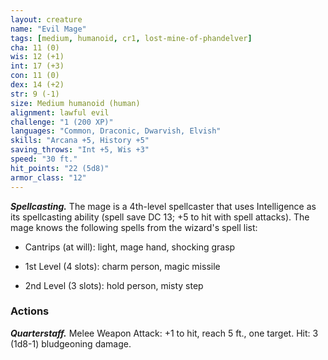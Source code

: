 ```yaml
---
layout: creature
name: "Evil Mage"
tags: [medium, humanoid, cr1, lost-mine-of-phandelver]
cha: 11 (0)
wis: 12 (+1)
int: 17 (+3)
con: 11 (0)
dex: 14 (+2)
str: 9 (-1)
size: Medium humanoid (human)
alignment: lawful evil
challenge: "1 (200 XP)"
languages: "Common, Draconic, Dwarvish, Elvish"
skills: "Arcana +5, History +5"
saving_throws: "Int +5, Wis +3"
speed: "30 ft."
hit_points: "22 (5d8)"
armor_class: "12"
---
```


***Spellcasting.*** The mage is a 4th-level spellcaster that uses Intelligence as its spellcasting ability (spell save DC 13; +5 to hit with spell attacks). The mage knows the following spells from the wizard's spell list:

* Cantrips (at will): light, mage hand, shocking grasp

* 1st Level (4 slots): charm person, magic missile

* 2nd Level (3 slots): hold person, misty step

### Actions

***Quarterstaff.*** Melee Weapon Attack: +1 to hit, reach 5 ft., one target.  Hit: 3 (1d8-1) bludgeoning damage.